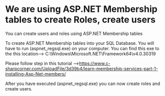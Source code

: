 # We are using ASP.NET Membership tables to create Roles, create users

You can create users and roles using ASP.NET Membership tables

To create ASP.NET Membership tables into your SQL Database. You will have to run (aspnet_regsql.exe) on your computer. 
You can find this exe to the this location--> C:\Windows\Microsoft.NET\Framework64\v4.0.30319

Please follow step in this tutorial -->https://www.c-sharpcorner.com/UploadFile/3d39b4/learn-membership-services-part-1-installing-Asp-Net-members/

After you have executed (aspnet_regsql.exe) you can now create roles and create users.

